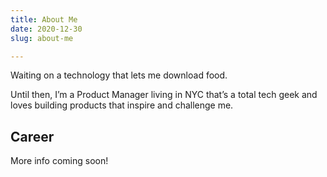 ```yaml
---
title: About Me
date: 2020-12-30
slug: about-me

---
```


<!-- ![New York](../static/new-york.png) -->

Waiting on a technology that lets me download food.

Until then, I’m a Product Manager living in NYC that’s a total tech geek and loves building products that inspire and challenge me.

## Career

More info coming soon!